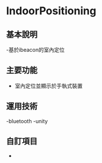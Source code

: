 # IndoorPositioning

## 基本說明
-基於ibeacon的室內定位

## 主要功能
- 室內定位並顯示於手執式裝置

## 運用技術
-bluetooth
-unity

## 自訂項目
-
